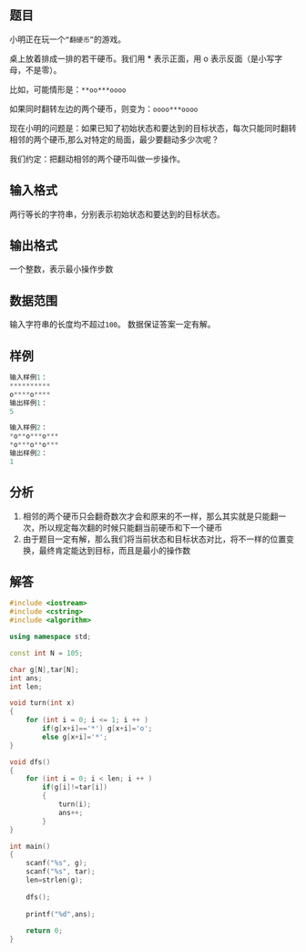 ## 题目
小明正在玩一个`“翻硬币”`的游戏。

桌上放着排成一排的若干硬币。我们用 * 表示正面，用 o 表示反面（是小写字母，不是零）。

比如，可能情形是：`**oo***oooo`

如果同时翻转左边的两个硬币，则变为：`oooo***oooo`

现在小明的问题是：如果已知了初始状态和要达到的目标状态，每次只能同时翻转相邻的两个硬币,那么对特定的局面，最少要翻动多少次呢？

我们约定：把翻动相邻的两个硬币叫做一步操作。

## 输入格式
两行等长的字符串，分别表示初始状态和要达到的目标状态。

## 输出格式
一个整数，表示最小操作步数

## 数据范围
输入字符串的长度均不超过`100`。
数据保证答案一定有解。

## 样例
```c++
输入样例1：
**********
o****o****
输出样例1：
5

输入样例2：
*o**o***o***
*o***o**o***
输出样例2：
1
```

## 分析
1. 相邻的两个硬币只会翻奇数次才会和原来的不一样，那么其实就是只能翻一次，所以规定每次翻的时候只能翻当前硬币和下一个硬币
2. 由于题目一定有解，那么我们将当前状态和目标状态对比，将不一样的位置变换，最终肯定能达到目标，而且是最小的操作数

## 解答
```c++
#include <iostream>
#include <cstring>
#include <algorithm>

using namespace std;

const int N = 105;

char g[N],tar[N];
int ans;
int len;

void turn(int x)
{
    for (int i = 0; i <= 1; i ++ )
        if(g[x+i]=='*') g[x+i]='o';
        else g[x+i]='*';
}

void dfs()
{
    for (int i = 0; i < len; i ++ )
        if(g[i]!=tar[i])
        {
            turn(i);
            ans++;
        }
}

int main()
{
    scanf("%s", g);
    scanf("%s", tar);
    len=strlen(g);
    
    dfs();
    
    printf("%d",ans);
    
    return 0;
}
```